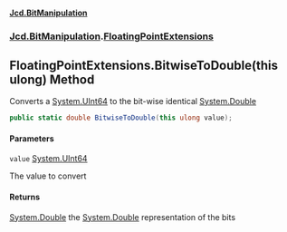 #### [Jcd.BitManipulation](index.md 'index')

### [Jcd.BitManipulation](Jcd.BitManipulation.md 'Jcd.BitManipulation').[FloatingPointExtensions](Jcd.BitManipulation.FloatingPointExtensions.md 'Jcd.BitManipulation.FloatingPointExtensions')

## FloatingPointExtensions.BitwiseToDouble(this ulong) Method

Converts a [System.UInt64](https://docs.microsoft.com/en-us/dotnet/api/System.UInt64 'System.UInt64') to the bit-wise
identical [System.Double](https://docs.microsoft.com/en-us/dotnet/api/System.Double 'System.Double')

```csharp
public static double BitwiseToDouble(this ulong value);
```

#### Parameters

<a name='Jcd.BitManipulation.FloatingPointExtensions.BitwiseToDouble(thisulong).value'></a>

`value` [System.UInt64](https://docs.microsoft.com/en-us/dotnet/api/System.UInt64 'System.UInt64')

The value to convert

#### Returns

[System.Double](https://docs.microsoft.com/en-us/dotnet/api/System.Double 'System.Double')
the [System.Double](https://docs.microsoft.com/en-us/dotnet/api/System.Double 'System.Double') representation of the
bits